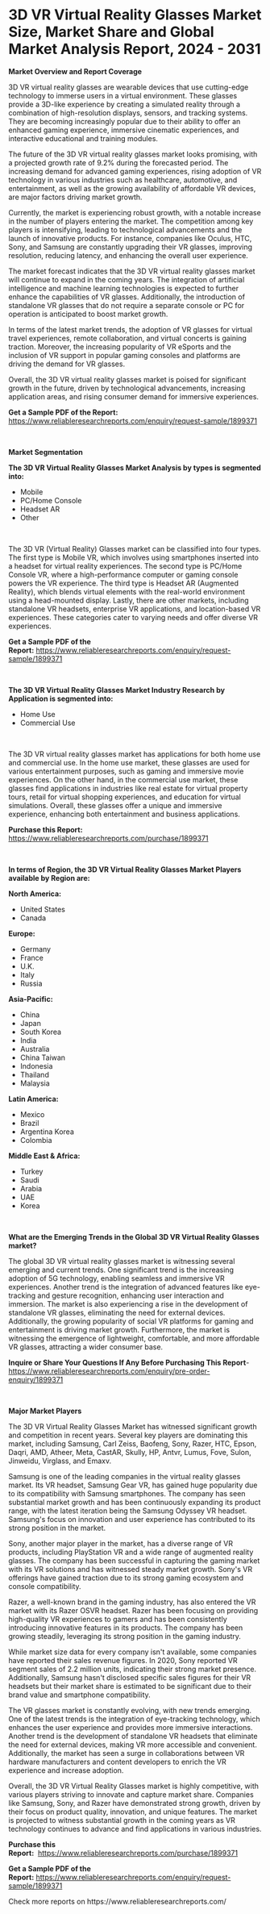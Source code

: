 <p><h1>3D VR Virtual Reality Glasses Market Size, Market Share and Global Market Analysis Report, 2024 - 2031</h1></p><p><strong>Market Overview and Report Coverage</strong></p>
<p><p>3D VR virtual reality glasses are wearable devices that use cutting-edge technology to immerse users in a virtual environment. These glasses provide a 3D-like experience by creating a simulated reality through a combination of high-resolution displays, sensors, and tracking systems. They are becoming increasingly popular due to their ability to offer an enhanced gaming experience, immersive cinematic experiences, and interactive educational and training modules.</p><p>The future of the 3D VR virtual reality glasses market looks promising, with a projected growth rate of 9.2% during the forecasted period. The increasing demand for advanced gaming experiences, rising adoption of VR technology in various industries such as healthcare, automotive, and entertainment, as well as the growing availability of affordable VR devices, are major factors driving market growth.</p><p>Currently, the market is experiencing robust growth, with a notable increase in the number of players entering the market. The competition among key players is intensifying, leading to technological advancements and the launch of innovative products. For instance, companies like Oculus, HTC, Sony, and Samsung are constantly upgrading their VR glasses, improving resolution, reducing latency, and enhancing the overall user experience.</p><p>The market forecast indicates that the 3D VR virtual reality glasses market will continue to expand in the coming years. The integration of artificial intelligence and machine learning technologies is expected to further enhance the capabilities of VR glasses. Additionally, the introduction of standalone VR glasses that do not require a separate console or PC for operation is anticipated to boost market growth.</p><p>In terms of the latest market trends, the adoption of VR glasses for virtual travel experiences, remote collaboration, and virtual concerts is gaining traction. Moreover, the increasing popularity of VR eSports and the inclusion of VR support in popular gaming consoles and platforms are driving the demand for VR glasses.</p><p>Overall, the 3D VR virtual reality glasses market is poised for significant growth in the future, driven by technological advancements, increasing application areas, and rising consumer demand for immersive experiences.</p></p>
<p><strong>Get a Sample PDF of the Report:</strong> <a href="https://www.reliableresearchreports.com/enquiry/request-sample/1899371">https://www.reliableresearchreports.com/enquiry/request-sample/1899371</a></p>
<p>&nbsp;</p>
<p><strong>Market Segmentation</strong></p>
<p><strong>The 3D VR Virtual Reality Glasses Market Analysis by types is segmented into:</strong></p>
<p><ul><li>Mobile</li><li>PC/Home Console</li><li>Headset AR</li><li>Other</li></ul></p>
<p>&nbsp;</p>
<p><p>The 3D VR (Virtual Reality) Glasses market can be classified into four types. The first type is Mobile VR, which involves using smartphones inserted into a headset for virtual reality experiences. The second type is PC/Home Console VR, where a high-performance computer or gaming console powers the VR experience. The third type is Headset AR (Augmented Reality), which blends virtual elements with the real-world environment using a head-mounted display. Lastly, there are other markets, including standalone VR headsets, enterprise VR applications, and location-based VR experiences. These categories cater to varying needs and offer diverse VR experiences.</p></p>
<p><strong>Get a Sample PDF of the Report:</strong>&nbsp;<a href="https://www.reliableresearchreports.com/enquiry/request-sample/1899371">https://www.reliableresearchreports.com/enquiry/request-sample/1899371</a></p>
<p>&nbsp;</p>
<p><strong>The 3D VR Virtual Reality Glasses Market Industry Research by Application is segmented into:</strong></p>
<p><ul><li>Home Use</li><li>Commercial Use</li></ul></p>
<p>&nbsp;</p>
<p><p>The 3D VR virtual reality glasses market has applications for both home use and commercial use. In the home use market, these glasses are used for various entertainment purposes, such as gaming and immersive movie experiences. On the other hand, in the commercial use market, these glasses find applications in industries like real estate for virtual property tours, retail for virtual shopping experiences, and education for virtual simulations. Overall, these glasses offer a unique and immersive experience, enhancing both entertainment and business applications.</p></p>
<p><strong>Purchase this Report:</strong>&nbsp; <a href="https://www.reliableresearchreports.com/purchase/1899371">https://www.reliableresearchreports.com/purchase/1899371</a></p>
<p>&nbsp;</p>
<p><strong>In terms of Region, the 3D VR Virtual Reality Glasses Market Players available by Region are:</strong></p>
<p>
    <p> <strong> North America: </strong>
        <ul>
            <li>United States</li>
            <li>Canada</li>
        </ul>
        </p> 
    <p> <strong> Europe: </strong>
        <ul>
            <li>Germany</li>
            <li>France</li>
            <li>U.K.</li>
            <li>Italy</li>
            <li>Russia</li>
        </ul>
        </p> 
    <p> <strong> Asia-Pacific: </strong>
        <ul>
            <li>China</li>
            <li>Japan</li>
            <li>South Korea</li>
            <li>India</li>
            <li>Australia</li>
            <li>China Taiwan</li>
            <li>Indonesia</li>
            <li>Thailand</li>
            <li>Malaysia</li>
        </ul>
        </p> 
    <p> <strong> Latin America: </strong>
        <ul>
            <li>Mexico</li>
            <li>Brazil</li>
            <li>Argentina Korea</li>
            <li>Colombia</li>
        </ul>
        </p> 
    <p> <strong> Middle East & Africa: </strong>
        <ul>
            <li>Turkey</li>
            <li>Saudi</li>
            <li>Arabia</li>
            <li>UAE</li>
            <li>Korea</li>
        </ul>
    </p>
    </p>
<p>&nbsp;</p>
<p><strong>What are the Emerging Trends in the Global 3D VR Virtual Reality Glasses market?</strong></p>
<p><p>The global 3D VR virtual reality glasses market is witnessing several emerging and current trends. One significant trend is the increasing adoption of 5G technology, enabling seamless and immersive VR experiences. Another trend is the integration of advanced features like eye-tracking and gesture recognition, enhancing user interaction and immersion. The market is also experiencing a rise in the development of standalone VR glasses, eliminating the need for external devices. Additionally, the growing popularity of social VR platforms for gaming and entertainment is driving market growth. Furthermore, the market is witnessing the emergence of lightweight, comfortable, and more affordable VR glasses, attracting a wider consumer base.</p></p>
<p><strong>Inquire or Share Your Questions If Any Before Purchasing This Report</strong>- <a href="https://www.reliableresearchreports.com/enquiry/pre-order-enquiry/1899371">https://www.reliableresearchreports.com/enquiry/pre-order-enquiry/1899371</a></p>
<p>&nbsp;</p>
<p><strong>Major Market Players</strong></p>
<p><p>The 3D VR Virtual Reality Glasses Market has witnessed significant growth and competition in recent years. Several key players are dominating this market, including Samsung, Carl Zeiss, Baofeng, Sony, Razer, HTC, Epson, Daqri, AMD, Atheer, Meta, CastAR, Skully, HP, Antvr, Lumus, Fove, Sulon, Jinweidu, Virglass, and Emaxv. </p><p>Samsung is one of the leading companies in the virtual reality glasses market. Its VR headset, Samsung Gear VR, has gained huge popularity due to its compatibility with Samsung smartphones. The company has seen substantial market growth and has been continuously expanding its product range, with the latest iteration being the Samsung Odyssey VR headset. Samsung's focus on innovation and user experience has contributed to its strong position in the market.</p><p>Sony, another major player in the market, has a diverse range of VR products, including PlayStation VR and a wide range of augmented reality glasses. The company has been successful in capturing the gaming market with its VR solutions and has witnessed steady market growth. Sony's VR offerings have gained traction due to its strong gaming ecosystem and console compatibility.</p><p>Razer, a well-known brand in the gaming industry, has also entered the VR market with its Razer OSVR headset. Razer has been focusing on providing high-quality VR experiences to gamers and has been consistently introducing innovative features in its products. The company has been growing steadily, leveraging its strong position in the gaming industry.</p><p>While market size data for every company isn't available, some companies have reported their sales revenue figures. In 2020, Sony reported VR segment sales of 2.2 million units, indicating their strong market presence. Additionally, Samsung hasn't disclosed specific sales figures for their VR headsets but their market share is estimated to be significant due to their brand value and smartphone compatibility.</p><p>The VR glasses market is constantly evolving, with new trends emerging. One of the latest trends is the integration of eye-tracking technology, which enhances the user experience and provides more immersive interactions. Another trend is the development of standalone VR headsets that eliminate the need for external devices, making VR more accessible and convenient. Additionally, the market has seen a surge in collaborations between VR hardware manufacturers and content developers to enrich the VR experience and increase adoption.</p><p>Overall, the 3D VR Virtual Reality Glasses market is highly competitive, with various players striving to innovate and capture market share. Companies like Samsung, Sony, and Razer have demonstrated strong growth, driven by their focus on product quality, innovation, and unique features. The market is projected to witness substantial growth in the coming years as VR technology continues to advance and find applications in various industries.</p></p>
<p><strong>Purchase this Report:</strong>&nbsp;&nbsp;<a href="https://www.reliableresearchreports.com/purchase/1899371">https://www.reliableresearchreports.com/purchase/1899371</a></p>
<p></p>
<p><strong>Get a Sample PDF of the Report:</strong>&nbsp;<a href="https://www.reliableresearchreports.com/enquiry/request-sample/1899371">https://www.reliableresearchreports.com/enquiry/request-sample/1899371</a></p>
<p>Check more reports on https://www.reliableresearchreports.com/</p>